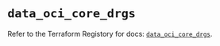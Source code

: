 # `data_oci_core_drgs`

Refer to the Terraform Registory for docs: [`data_oci_core_drgs`](https://registry.terraform.io/providers/oracle/oci/6.18.0/docs/data-sources/core_drgs).
